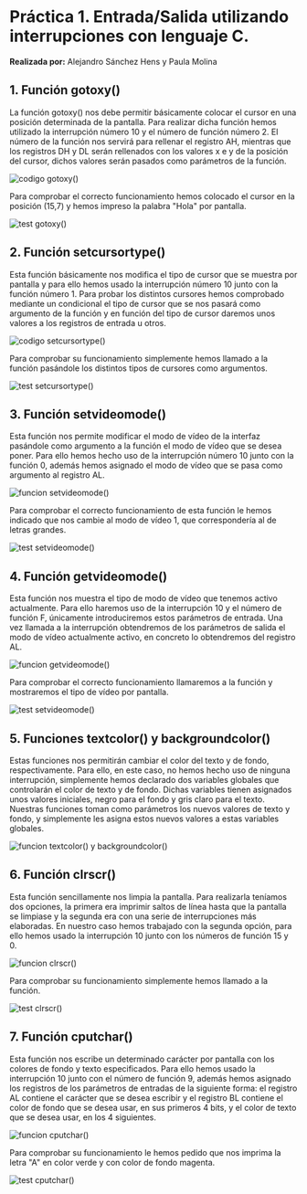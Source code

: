 # Práctica 1. Entrada/Salida utilizando interrupciones con lenguaje C.

**Realizada por:** Alejandro Sánchez Hens y Paula Molina 

## 1. Función gotoxy()

La función gotoxy() nos debe permitir básicamente colocar el cursor en una posición determinada de la pantalla. Para realizar dicha función hemos utilizado la interrupción número 10 y el número de función número 2. El número de la función nos servirá para rellenar el registro AH, mientras que los registros DH y DL serán rellenados con los valores x e y de la posición del cursor, dichos valores serán pasados como parámetros de la función.

![codigo gotoxy()](https://github.com/AlexHens/PDIH/blob/main/practica1/images/gotoxy.png)

Para comprobar el correcto funcionamiento hemos colocado el cursor en la posición (15,7) y hemos impreso la palabra "Hola" por pantalla.

![test gotoxy()](https://github.com/AlexHens/PDIH/blob/main/practica1/images/gotoxy_test.png)

## 2. Función setcursortype()

Esta función básicamente nos modifica el tipo de cursor que se muestra por pantalla y para ello hemos usado la interrupción número 10 junto con la función número 1. Para probar los distintos cursores hemos comprobado mediante un condicional el tipo de cursor que se nos pasará como argumento de la función y en función del tipo de cursor daremos unos valores a los registros de entrada u otros.

![codigo setcursortype()](https://github.com/AlexHens/PDIH/blob/main/practica1/images/setcursortype.png)

Para comprobar su funcionamiento simplemente hemos llamado a la función pasándole los distintos tipos de cursores como argumentos.

![test setcursortype()](https://github.com/AlexHens/PDIH/blob/main/practica1/images/setcursortype_test.png)

## 3. Función setvideomode()

Esta función nos permite modificar el modo de vídeo de la interfaz pasándole como argumento a la función el modo de vídeo que se desea poner. Para ello hemos hecho uso de la interrupción número 10 junto con la función 0, además hemos asignado el modo de vídeo que se pasa como argumento al registro AL.

![funcion setvideomode()](https://github.com/AlexHens/PDIH/blob/main/practica1/images/setvideomode.png)

Para comprobar el correcto funcionamiento de esta función le hemos indicado que nos cambie al modo de vídeo 1, que correspondería al de letras grandes.

![test setvideomode()](https://github.com/AlexHens/PDIH/blob/main/practica1/images/setvideomode_test.png)

## 4. Función getvideomode()

Esta función nos muestra el tipo de modo de vídeo que tenemos activo actualmente. Para ello haremos uso de la interrupción 10 y el número de función F, únicamente introduciremos estos parámetros de entrada. Una vez llamada a la interrupción obtendremos de los parámetros de salida el modo de vídeo actualmente activo, en concreto lo obtendremos del registro AL.

![funcion getvideomode()](https://github.com/AlexHens/PDIH/blob/main/practica1/images/getvideomode.png)

Para comprobar el correcto funcionamiento llamaremos a la función y mostraremos el tipo de vídeo por pantalla.

![test setvideomode()](https://github.com/AlexHens/PDIH/blob/main/practica1/images/setvideomode_test.png)

## 5. Funciones textcolor() y backgroundcolor()

Estas funciones nos permitirán cambiar el color del texto y de fondo, respectivamente. Para ello, en este caso, no hemos hecho uso de ninguna interrupción, simplemente hemos declarado dos variables globales que controlarán el color de texto y de fondo. Dichas variables tienen asignados unos valores iniciales, negro para el fondo y gris claro para el texto. Nuestras funciones toman como parámetros los nuevos valores de texto y fondo, y simplemente les asigna estos nuevos valores a estas variables globales.

![funcion textcolor() y backgroundcolor()](https://github.com/AlexHens/PDIH/blob/main/practica1/images/textcolor_backgroundcolor.png)

## 6. Función clrscr()

Esta función sencillamente nos limpia la pantalla. Para realizarla teníamos dos opciones, la primera era imprimir saltos de línea hasta que la pantalla se limpiase y la segunda era con una serie de interrupciones más elaboradas. En nuestro caso hemos trabajado con la segunda opción, para ello hemos usado la interrupción 10 junto con los números de función 15 y 0.

![funcion clrscr()](https://github.com/AlexHens/PDIH/blob/main/practica1/images/clrscr.png)

Para comprobar su funcionamiento simplemente hemos llamado a la función.

![test clrscr()](https://github.com/AlexHens/PDIH/blob/main/practica1/images/clrscr_test.png)

## 7. Función cputchar()

Esta función nos escribe un determinado carácter por pantalla con los colores de fondo y texto especificados. Para ello hemos usado la interrupción 10 junto con el número de función 9, además hemos asignado los registros de los parámetros de entradas de la siguiente forma: el registro AL contiene el carácter que se desea escribir y el registro BL contiene el color de fondo que se desea usar, en sus primeros 4 bits, y el color de texto que se desea usar, en los 4 siguientes.

![funcion cputchar()](https://github.com/AlexHens/PDIH/blob/main/practica1/images/cputchar.png)

Para comprobar su funcionamiento le hemos pedido que nos imprima la letra "A" en color verde y con color de fondo magenta.

![test cputchar()](https://github.com/AlexHens/PDIH/blob/main/practica1/images/cputchar_test.png)

